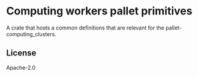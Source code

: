 Computing workers pallet primitives
====

A crate that hosts a common definitions that are relevant for the pallet-computing_clusters.

## License

Apache-2.0
